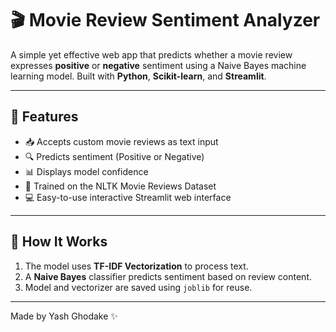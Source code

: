 # 🎬 Movie Review Sentiment Analyzer

A simple yet effective web app that predicts whether a movie review expresses **positive** or **negative** sentiment using a Naive Bayes machine learning model. Built with **Python**, **Scikit-learn**, and **Streamlit**.

---

## 🌟 Features

- 📥 Accepts custom movie reviews as text input  
- 🔍 Predicts sentiment (Positive or Negative)  
- 📊 Displays model confidence  
- 🤖 Trained on the NLTK Movie Reviews Dataset  
- 💻 Easy-to-use interactive Streamlit web interface  

---


## 🧠 How It Works

1. The model uses **TF-IDF Vectorization** to process text.
2. A **Naive Bayes** classifier predicts sentiment based on review content.
3. Model and vectorizer are saved using `joblib` for reuse.

---

Made by Yash Ghodake ✨
